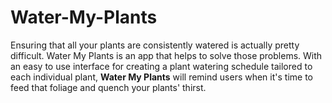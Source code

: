 # Water-My-Plants
Ensuring that all your plants are consistently watered is actually pretty difficult. Water My Plants is an app that helps to solve those problems.   With an easy to use interface for creating a plant watering schedule tailored to each individual plant, **Water My Plants** will remind users when it's time to feed that foliage and quench your plants' thirst.
